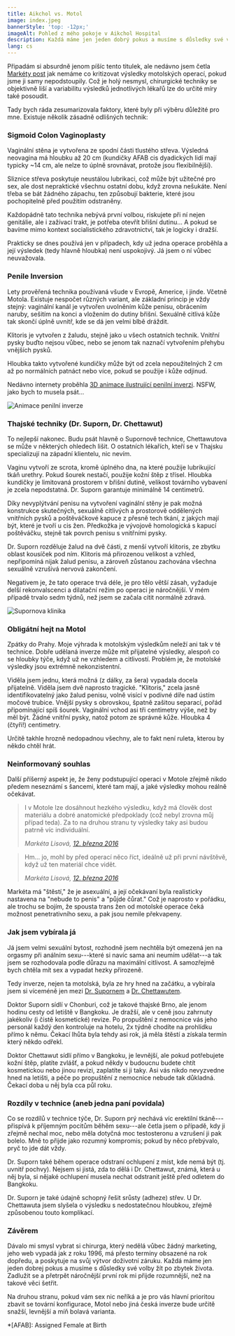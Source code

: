 ```yaml
---
title: Aikchol vs. Motol
image: index.jpeg
bannerStyle: 'top: -12px;'
imageAlt: Pohled z mého pokoje v Aikchol Hospital
description: Každá máme jen jeden dobrý pokus a musíme s důsledky své volby žít po zbytek života.
lang: cs
---
```


Připadám si absurdně jenom píšíc tento titulek, ale nedávno jsem četla [Markéty post](http://themarketka.blogspot.cz/2016/03/srovnani-operace-v-motole-v-thajsku.html) jak nemáme co kritizovat výsledky motolských operací, pokud jsme ji samy nepodstoupily. Což je holý nesmysl, chirurgické techniky se objektivně liší a variabilitu výsledků jednotlivých lékařů lze do určité míry také posoudit.

Tady bych ráda zesumarizovala faktory, které byly při výběru důležité pro mne. Existuje několik zásadně odlišných technik:

### Sigmoid Colon Vaginoplasty

Vaginální stěna je vytvořena ze spodní části tlustého střeva. Výsledná neovagina má hloubku až 20 cm (kundičky AFAB <span title="cis jsou lidé, kteří nejsou trans">cis</span> <span title="dyadičtí jsou lidé, kteří nejsou intersex">dyadických</span> lidí mají typicky ~14 cm, ale nelze to úplně srovnávat, protože jsou flexibilnější).

Sliznice střeva poskytuje neustálou lubrikaci, což může být užitečné pro sex, ale dost nepraktické všechnu ostatní dobu, když zrovna nešukáte. Není třeba se bát žádného zápachu, ten způsobují bakterie, které jsou pochopitelně před použitím odstraněny.

Každopádně tato technika nebývá první volbou, riskujete při ní nejen genitálie, ale i zažívací trakt, je potřeba otevřít břišní dutinu... A pokud se bavíme mimo kontext socialistického zdravotnictví, tak je logicky i dražší.

Prakticky se dnes používá jen v případech, kdy už jedna operace proběhla a její výsledek (tedy hlavně hloubka) není uspokojivý. Já jsem o ní vůbec neuvažovala.

### Penile Inversion

Lety prověřená technika používaná všude v Evropě, Americe, i jinde. Včetně Motola. Existuje nespočet různých variant, ale základní princip je vždy stejný: vaginální kanál je vytvořen uvolněním kůže penisu, obrácením naruby, sešitím na konci a vložením do dutiny břišní. Sexuálně citlivá kůže tak skončí úplně uvnitř, kde se dá jen velmi blbě dráždit.

Klitoris je vytvořen z žaludu, stejně jako u všech ostatních technik. Vnitřní pysky buďto nejsou vůbec, nebo se jenom tak naznačí vytvořením přehybu vnějších pysků.

Hloubka takto vytvořené kundičky může být od zcela nepoužitelných 2 cm až po normálních patnáct nebo více, pokud se použije i kůže odjinud.

Nedávno internety proběhla [3D animace ilustrující penilní inverzi](https://gfycat.com/LightShinyBufeo). NSFW, jako bych to musela psát...

![Animace penilní inverze](penile-inversion-660px.jpeg)


### Thajské techniky (Dr. Suporn, Dr. Chettawut)

To nejlepší nakonec. Budu psát hlavně o Supornově technice, Chettawutova se může v některých ohledech lišit. O ostatních lékařích, kteří se v Thajsku specializují na západní klientelu, nic nevím.

Vaginu vytvoří ze scrota, kromě úplného dna, na které použije lubrikující tkáň urethry. Pokud šourek nestačí, použije kožní štěp z třísel. Hloubka kundičky je limitovaná prostorem v břišní dutině, velikost továrního vybavení je zcela nepodstatná. Dr. Suporn garantuje minimálně 14 centimetrů.

Díky nevyplýtvání penisu na vytvoření vaginální stěny je pak možná konstrukce skutečných, sexuálně citlivých a prostorově oddělených vnitřních pysků a poštěváčkové kapuce z přesně tech tkání, z jakých mají být, které je tvoří u cis žen. Předkožka je vývojově homologická s kapucí poštěváčku, stejně tak povrch penisu s vnitřními pysky.

Dr. Suporn rozděluje žalud na dvě části, z menší vytvoří klitoris, ze zbytku oblast kousíček pod ním. Klitoris má přirozenou velikost a vzhled, nepřipomíná nijak žalud penisu, a zároveň zůstanou zachována všechna sexuálně vzrušivá nervová zakončení.   

Negativem je, že tato operace trvá déle, je pro tělo větší zásah, vyžaduje delší rekonvalscenci a dilatační režim po operaci je náročnější. V mém případě trvalo sedm týdnů, než jsem se začala cítit normálně zdravá.

![Supornova klinika](suporn-clinic-660px.jpeg)

### Obligátní hejt na Motol

Zpátky do Prahy. Moje výhrada k motolským výsledkům neleží ani tak v té technice. Dobře udělaná inverze může mít přijatelné výsledky, alespoň co se hloubky týče, když už ne vzhledem a citlivostí. Problém je, že motolské výsledky jsou extrémně nekonzistentní.

Viděla jsem jednu, která možná (z dálky, za šera) vypadala docela přijatelně. Viděla jsem dvě naprosto tragické. "Klitoris," zcela jasně identifikovatelný jako žalud penisu, volně visící v podivné díře nad ústím močové trubice. Vnější pysky s obrovskou, špatně zašitou separací, pořád připomínající spíš šourek. Vaginální vchod asi tři centimetry výše, než by měl být. Žádné vnitřní pysky, natož potom ze správné kůže. Hloubka 4 (čtyři!) centimetry.

Určitě takhle hrozně nedopadnou všechny, ale to fakt není ruleta, kterou by někdo chtěl hrát.

### Neinformovaný souhlas

Další příšerný aspekt je, že ženy podstupující operaci v Motole zřejmě nikdo předem neseznámí s šancemi, které tam mají, a jaké výsledky mohou reálně očekávat.

> I v Motole lze dosáhnout hezkého výsledku, když má člověk dost materiálu a dobré anatomické předpoklady (což nebyl zrovna můj případ teda). Za to na druhou stranu ty výsledky taky asi budou patrně víc individuální.
>
> <cite>Markéta Lisová, [12. března 2016](http://themarketka.blogspot.com/2016/03/srovnani-operace-v-motole-v-thajsku.html?showComment=1457801910038#c9059978443176676235) 

> Hm… jo, mohl by před operací něco říct, ideálně už při první návštěvě, když už ten materiál chce vidět.
>
> <cite>Markéta Lisová, [12. března 2016](http://themarketka.blogspot.com/2016/03/srovnani-operace-v-motole-v-thajsku.html?showComment=1457805930147#c7935732957993901126)</cite>

Markéta má "štěstí," že je asexuální, a její očekávaní byla realisticky nastavena na "nebude to penis" a "půjde čůrat." Což je naprosto v pořádku, ale trochu se bojím, že spousta trans žen od motolské operace čeká možnost penetrativního sexu, a pak jsou nemile překvapeny.

### Jak jsem vybírala já

Já jsem velmi sexuální bytost, rozhodně jsem nechtěla být omezená jen na orgasmy při análním sexu---které si navíc sama ani neumím udělat---a tak jsem se rozhodovala podle důrazu na maximální citlivost. A samozřejmě bych chtěla mít sex a vypadat hezky přirozeně.

Tedy inverze, nejen ta motolská, byla ze hry hned na začátku, a vybírala jsem si víceméně jen mezi [Dr. Supornem](http://www.supornclinic.com) a [Dr. Chettawutem](http://chet-plasticsurgery.com).

Doktor Suporn sídlí v Chonburi, což je takové thajské Brno, ale jenom hodinu cesty od letiště v Bangkoku. Je dražší, ale v ceně jsou zahrnuty jakékoliv (i čistě kosmetické) revize. Po propuštění z nemocnice vás jeho personál každý den kontroluje na hotelu, 2x týdně chodíte na prohlídku přímo k němu. Čekací lhůta byla tehdy asi rok, já měla štěstí a získala termín který někdo odřekl.

Doktor Chettawut sídlí přímo v Bangkoku, je levnější, ale pokud potřebujete kožní štěp, platíte zvlášť, a pokud někdy v budoucnu budete chtít kosmetickou nebo jinou revizi, zaplatíte si ji taky. Asi vás nikdo nevyzvedne hned na letišti, a péče po propuštění z nemocnice nebude tak důkladná. Čekací doba u něj byla cca půl roku.

### Rozdíly v technice (aneb jedna paní povídala)

Co se rozdílů v technice týče, Dr. Suporn prý nechává víc erektilní tkáně---přispívá k příjemným pocitům běhěm sexu---ale četla jsem o případě, kdy ji zřejmě nechal moc, nebo měla dotyčná moc testosteronu a vzrušení ji pak bolelo. Mně to přijde jako rozumný kompromis; pokud by něco přebývalo, pryč to jde dát vždy.

Dr. Suporn také během operace odstraní ochlupení z míst, kde nemá být (tj. uvnitř pochvy). Nejsem si jistá, zda to dělá i Dr. Chettawut, známá, která u něj byla, si nějaké ochlupení musela nechat odstranit ještě před odletem do Bangkoku.

Dr. Suporn je také údajně schopný řešit srůsty (adheze) střev. U Dr. Chettawuta jsem slyšela o výsledku s nedostatečnou hloubkou, zřejmě způsobenou touto komplikací.

### Závěrem

Dávalo mi smysl vybrat si chirurga, který nedělá vůbec žádný marketing, jeho web vypadá jak z roku 1996, má přesto termíny obsazené na rok dopředu, a poskytuje na svůj výtvor doživotní záruku. Každá máme jen jeden dobrej pokus a musíme s důsledky své volby žít po zbytek života. Zadlužit se a přetrpět náročnější první rok mi přijde rozumnější, než na takové věci šetřit. 

Na druhou stranu, pokud vám sex nic neříká a je pro vás hlavní prioritou zbavit se tovární konfigurace, Motol nebo jiná česká inverze bude určitě snažší, levnější a míň bolavá varianta.

*[AFAB]: Assigned Female at Birth